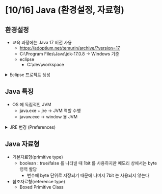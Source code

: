 # [10/16] Java (환경설정, 자료형)

## 환경설정

- 교육 과정에는 Java 17 버전 사용
    - https://adoptium.net/temurin/archive/?version=17
    - C:\Program Files\Java\jdk-17.0.8 → Windows 기준
    - eclipse
        - C:\dev\workspace

<details>
<summary>Eclipse 프로젝트 생성</summary>
<div>

![](./docs/1.png)

</div>
</details>


## Java 특징

- OS 에 독립적인 JVM
    - java.exe + jre → JVM 역할 수행
    - javaw.exe → window 용 JVM

<details>
<summary>JRE 변경 (Preferences)</summary>
<div>

![](./docs/2.png)

</div>
</details>

## Java 자료형

- 기본자료형(primitive type)
    - boolean : true/false 를 나타낼 때 1bit 를 사용하지만 메모리 상에서는 byte 영역 할당
        - 변수에 byte 단위로 저장되기 때문에 나머지 7bit 는 사용되지 않는다
- 참조자료형(reference type)
    - Boxed Primitive Class
